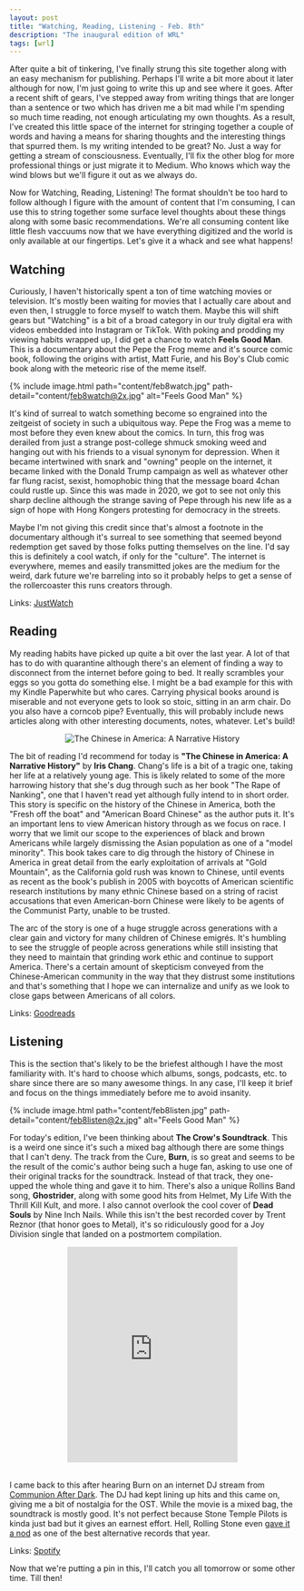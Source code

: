 ```yaml
---
layout: post
title: "Watching, Reading, Listening - Feb. 8th"
description: "The inaugural edition of WRL"
tags: [wrl]
---
```


After quite a bit of tinkering, I've finally strung this site together along with an easy mechanism for publishing. Perhaps I'll write a bit more about it later although for now, I'm just going to write this up and see where it goes. After a recent shift of gears, I've stepped away from writing things that are longer than a sentence or two which has driven me a bit mad while I'm spending so much time reading, not enough articulating my own thoughts. As a result, I've created this little space of the internet for stringing together a couple of words and having a means for sharing thoughts and the interesting things that spurred them. Is my writing intended to be great? No. Just a way for getting a stream of consciousness. Eventually, I'll fix the other blog for more professional things or just migrate it to Medium. Who knows which way the wind blows but we'll figure it out as we always do. 

Now for Watching, Reading, Listening! The format shouldn't be too hard to follow although I figure with the amount of content that I'm consuming, I can use this to string together some surface level thoughts about these things along with some basic recommendations. We're all consuming content like little flesh vaccuums now that we have everything digitized and the world is only available at our fingertips. Let's give it a whack and see what happens!

## Watching

Curiously, I haven't historically spent a ton of time watching movies or television. It's mostly been waiting for movies that I actually care about and even then, I struggle to force myself to watch them. Maybe this will shift gears but "Watching" is a bit of a broad category in our truly digital era with videos embedded into Instagram or TikTok. With poking and prodding my viewing habits wrapped up, I did get a chance to watch **Feels Good Man**. This is a documentary about the Pepe the Frog meme and it's source comic book, following the origins with artist, Matt Furie, and his Boy's Club comic book along with the meteoric rise of the meme itself. 

{% include image.html path="content/feb8watch.jpg" path-detail="content/feb8watch@2x.jpg" alt="Feels Good Man" %}

It's kind of surreal to watch something become so engrained into the zeitgeist of society in such a ubiquitous way. Pepe the Frog was a meme to most before they even knew about the comics. In turn, this frog was derailed from just a strange post-college shmuck smoking weed and hanging out with his friends to a visual synonym for depression. When it became intertwined with snark and "owning" people on the internet, it became linked with the Donald Trump campaign as well as whatever other far flung racist, sexist, homophobic thing that the message board 4chan could rustle up. Since this was made in 2020, we got to see not only this sharp decline although the strange saving of Pepe through his new life as a sign of hope with Hong Kongers protesting for democracy in the streets.

Maybe I'm not giving this credit since that's almost a footnote in the documentary although it's surreal to see something that seemed beyond redemption get saved by those folks putting themselves on the line. I'd say this is definitely a cool watch, if only for the "culture". The internet is everywhere, memes and easily transmitted jokes are the medium for the weird, dark future we're barreling into so it probably helps to get a sense of the rollercoaster this runs creators through. 

Links:
[JustWatch](https://www.justwatch.com/us/movie/feels-good-man)

## Reading 

My reading habits have picked up quite a bit over the last year. A lot of that has to do with quarantine although there's an element of finding a way to disconnect from the internet before going to bed. It really scrambles your eggs so you gotta do something else. I might be a bad example for this with my Kindle Paperwhite but who cares. Carrying physical books around is miserable and not everyone gets to look so stoic, sitting in an arm chair. Do you also have a corncob pipe? Eventually, this will probably include news articles along with other interesting documents, notes, whatever. Let's build!

<center><img src="{% asset 'content/feb8read.jpg' @path %}" alt="The Chinese in America: A Narrative History" /></center>

The bit of reading I'd recommend for today is **"The Chinese in America: A Narrative History"** by **Iris Chang**. Chang's life is a bit of a tragic one, taking her life at a relatively young age. This is likely related to some of the more harrowing history that she's dug through such as her book "The Rape of Nanking", one that I haven't read yet although fully intend to in short order. This story is specific on the history of the Chinese in America, both the "Fresh off the boat" and "American Board Chinese" as the author puts it. It's an important lens to view American history through as we focus on race. I worry that we limit our scope to the experiences of black and brown Americans while largely dismissing the Asian population as one of a "model minority". This book takes care to dig through the history of Chinese in America in great detail from the early exploitation of arrivals at "Gold Mountain", as the California gold rush was known to Chinese, until events as recent as the book's publish in 2005 with boycotts of American scientific research institutions by many ethnic Chinese based on a string of racist accusations that even American-born Chinese were likely to be agents of the Communist Party, unable to be trusted. 

The arc of the story is one of a huge struggle across generations with a clear gain and victory for many children of Chinese emigrés. It's humbling to see the struggle of people across generations while still insisting that they need to maintain that grinding work ethic and continue to support America. There's a certain amount of skepticism conveyed from the Chinese-American community in the way that they distrust some institutions and that's something that I hope we can internalize and unify as we look to close gaps between Americans of all colors. 

Links:
[Goodreads](https://www.goodreads.com/book/show/503633)

## Listening

This is the section that's likely to be the briefest although I have the most familiarity with. It's hard to choose which albums, songs, podcasts, etc. to share since there are so many awesome things. In any case, I'll keep it brief and focus on the things immediately before me to avoid insanity.

{% include image.html path="content/feb8listen.jpg" path-detail="content/feb8listen@2x.jpg" alt="Feels Good Man" %}

For today's edition, I've been thinking about **The Crow's Soundtrack**. This is a weird one since it's such a mixed bag although there are some things that I can't deny. The track from the Cure, **Burn**, is so great and seems to be the result of the comic's author being such a huge fan, asking to use one of their original tracks for the soundtrack. Instead of that track, they one-upped the whole thing and gave it to him. There's also a unique Rollins Band song, **Ghostrider**, along with some good hits from Helmet, My Life With the Thrill Kill Kult, and more. I also cannot overlook the cool cover of **Dead Souls** by Nine Inch Nails. While this isn't the best recorded cover by Trent Reznor (that honor goes to Metal), it's so ridiculously good for a Joy Division single that landed on a postmortem compilation. 

<center><iframe src="https://open.spotify.com/embed/album/3y7Mwv7UqhABQqsGlzSL6n" width="300" height="380" frameborder="0" allowtransparency="true" allow="encrypted-media"></iframe></center><br />

I came back to this after hearing Burn on an internet DJ stream from [Communion After Dark](http://www.communionafterdark.com/). The DJ had kept lining up hits and this came on, giving me a bit of nostalgia for the OST. While the movie is a mixed bag, the soundtrack is mostly good. It's not perfect because Stone Temple Pilots is kinda just bad but it gives an earnest effort. Hell, Rolling Stone even [gave it a nod](https://www.rollingstone.com/music/music-lists/1994-the-40-best-records-from-mainstream-alternatives-greatest-year-29203/various-artists-the-crow-original-motion-picture-soundtrack-167513/) as one of the best alternative records that year. 

Links:
[Spotify](https://open.spotify.com/album/3y7Mwv7UqhABQqsGlzSL6n?si=f31889AYTmKuI4pXWbtPfw)

Now that we're putting a pin in this, I'll catch you all tomorrow or some other time. Till then!